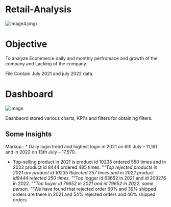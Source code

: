 # Retail-Analysis
![image](https://user-images.githubusercontent.com/111237089/210867829-91df542f-35b2-4127-87b8-5a0be552131d.png)4.png)

# Objective 
To analyze Ecommerce daily and monthly perfromace and growth of the company and Lacking of the company.
 
File Contain July 2021 and july 2022 data.


# Dashboard

![image](https://user-images.githubusercontent.com/111237089/210874365-1795afd4-da8c-4815-8522-182c2b10a80f.png)

Dashbaord stored various charts, KPI's and filters for obtaining filters.

## Some Insights
Markup : * Daily login trend and highest login in 2021 on 6th July – 11,161 and in 2022  on 13th July – 17,570.
* Top-selling product in 2021 is product id 10235 ordered  550 times and in 2022 product id 8444  ordered 485 times.
"*"Top rejected products in 2021 are product id 10235 Rejected 257 times and in 2022 product id8444 rejected 250 times.
"*"Top logger id 63652 in 2021 and id 209276 in 2022.
"*"Top buyer id 79652 in 2021 and id 79652 in 2022. same person.
"*"We have found that rejected order 60% and 39% shipped orders are there in 2021 and  54% rejected orders and 46% shipped orders.
